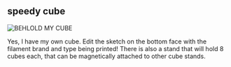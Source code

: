 ## speedy cube

![BEHLOLD MY CUBE](https://github.com/speedyv0/misc/blob/main/speedy%20cube/Images/Cube.png)

Yes, I have my own cube. Edit the sketch on the bottom face with the filament brand and type being printed!
There is also a stand that will hold 8 cubes each, that can be magnetically attached to other cube stands.